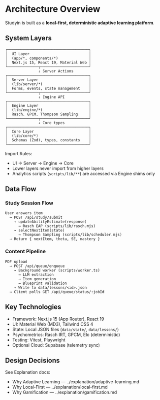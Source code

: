 # Architecture Overview

Studyin is built as a **local-first, deterministic adaptive learning platform**.

## System Layers

```
┌─────────────────────────────────────┐
│  UI Layer                           │
│  (app/*, components/*)              │
│  Next.js 15, React 19, Material Web │
└──────────────┬──────────────────────┘
               ↓ Server Actions
┌─────────────────────────────────────┐
│  Server Layer                       │
│  (lib/server/*)                     │
│  Forms, events, state management    │
└──────────────┬──────────────────────┘
               ↓ Engine API
┌─────────────────────────────────────┐
│  Engine Layer                       │
│  (lib/engine/*)                     │
│  Rasch, GPCM, Thompson Sampling     │
└──────────────┬──────────────────────┘
               ↓ Core types
┌─────────────────────────────────────┐
│  Core Layer                         │
│  (lib/core/*)                       │
│  Schemas (Zod), types, constants    │
└─────────────────────────────────────┘
```

Import Rules:
- UI → Server → Engine → Core
- Lower layers never import from higher layers
- Analytics scripts (`scripts/lib/**`) are accessed via Engine shims only

## Data Flow

### Study Session Flow
```
User answers item
  → POST /api/study/submit
    → updateAbilityEstimate(response)
      → Rasch EAP (scripts/lib/rasch.mjs)
    → selectNextItem(state)
      → Thompson Sampling (scripts/lib/scheduler.mjs)
  → Return { nextItem, theta, SE, mastery }
```

### Content Pipeline
```
PDF upload
  → POST /api/queue/enqueue
    → Background worker (scripts/worker.ts)
      → LLM extraction
      → Item generation
      → Blueprint validation
    → Write to data/lessons/<id>.json
  → Client polls GET /api/queue/status/:jobId
```

## Key Technologies

- Framework: Next.js 15 (App Router), React 19
- UI: Material Web (MD3), Tailwind CSS 4
- State: Local JSON files (`data/state/`, `data/lessons/`)
- Psychometrics: Rasch IRT, GPCM, Elo (deterministic)
- Testing: Vitest, Playwright
- Optional Cloud: Supabase (telemetry sync)

## Design Decisions

See Explanation docs:
- Why Adaptive Learning — ../explanation/adaptive-learning.md
- Why Local-First — ../explanation/local-first.md
- Why Gamification — ../explanation/gamification.md

